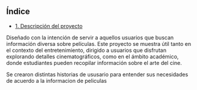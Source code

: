 ## Índice

* [1. Descripción del proyecto](#descripción-del-proyecto)

Diseñado con la intención de servir a aquellos usuarios que buscan información diversa sobre películas. Este proyecto se muestra útil tanto en el contexto del entretenimiento, dirigido a usuarios que disfrutan explorando detalles cinematográficos, como en el ámbito académico, donde estudiantes pueden recopilar información sobre el arte del cine.

Se crearon distintas historias de ususario para entender sus necesidades de acuerdo a la informacion de peliculas
